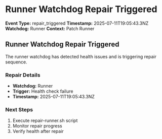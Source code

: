 # Runner Watchdog Repair Triggered

**Event Type:** repair_triggered
**Timestamp:** 2025-07-11T19:05:43.3NZ
**Watchdog:** Runner
**Context:** Patch Runner


## Runner Watchdog Repair Triggered

The runner watchdog has detected health issues and is triggering repair sequence.

### Repair Details
- **Watchdog:** Runner
- **Trigger:** Health check failure
- **Timestamp:** 2025-07-11T19:05:43.3NZ

### Next Steps
1. Execute repair-runner.sh script
2. Monitor repair progress
3. Verify health after repair


